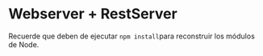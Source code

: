 # Webserver + RestServer

Recuerde que deben de ejecutar  ```npm install```para reconstruir los módulos de Node.

